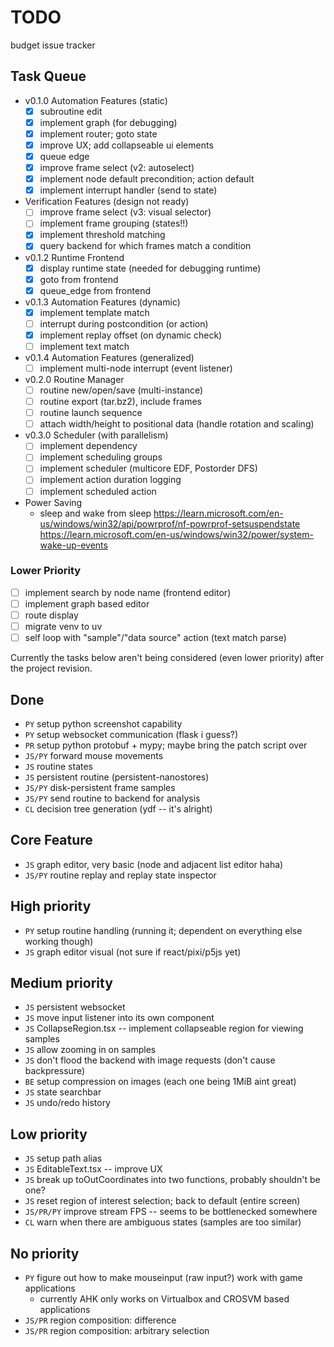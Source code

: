 # TODO

budget issue tracker

## Task Queue

- v0.1.0 Automation Features (static)
  - [x] subroutine edit
  - [x] implement graph (for debugging)
  - [x] implement router; goto state
  - [x] improve UX; add collapseable ui elements
  - [x] queue edge
  - [x] improve frame select (v2: autoselect)
  - [x] implement node default precondition; action default
  - [x] implement interrupt handler (send to state)
- Verification Features (design not ready)
  - [ ] improve frame select (v3: visual selector)
  - [ ] implement frame grouping (states!!)
  - [x] implement threshold matching
  - [x] query backend for which frames match a condition
- v0.1.2 Runtime Frontend
  - [x] display runtime state (needed for debugging runtime)
  - [x] goto from frontend
  - [x] queue_edge from frontend
- v0.1.3 Automation Features (dynamic)
  - [x] implement template match
  - [ ] interrupt during postcondition (or action)
  - [x] implement replay offset (on dynamic check)
  - [ ] implement text match
- v0.1.4 Automation Features (generalized)
  - [ ] implement multi-node interrupt (event listener)
- v0.2.0 Routine Manager
  - [ ] routine new/open/save (multi-instance)
  - [ ] routine export (tar.bz2), include frames
  - [ ] routine launch sequence
  - [ ] attach width/height to positional data (handle rotation and scaling)
- v0.3.0 Scheduler (with parallelism)
  - [ ] implement dependency
  - [ ] implement scheduling groups
  - [ ] implement scheduler (multicore EDF, Postorder DFS)
  - [ ] implement action duration logging
  - [ ] implement scheduled action
- Power Saving
  - sleep and wake from sleep
    https://learn.microsoft.com/en-us/windows/win32/api/powrprof/nf-powrprof-setsuspendstate
    https://learn.microsoft.com/en-us/windows/win32/power/system-wake-up-events

### Lower Priority

- [ ] implement search by node name (frontend editor)
- [ ] implement graph based editor
- [ ] route display
- [ ] migrate venv to uv
- [ ] self loop with "sample"/"data source" action (text match parse)

Currently the tasks below aren't being considered (even lower priority) after
the project revision.

## Done

- `PY` setup python screenshot capability
- `PY` setup websocket communication (flask i guess?)
- `PR` setup python protobuf + mypy; maybe bring the patch script over
- `JS/PY` forward mouse movements
- `JS` routine states
- `JS` persistent routine (persistent-nanostores)
- `JS/PY` disk-persistent frame samples
- `JS/PY` send routine to backend for analysis
- `CL` decision tree generation (ydf -- it's alright)

## Core Feature

- `JS` graph editor, very basic (node and adjacent list editor haha)
- `JS/PY` routine replay and replay state inspector

## High priority

- `PY` setup routine handling (running it; dependent on everything else working though)
- `JS` graph editor visual (not sure if react/pixi/p5js yet)

## Medium priority

- `JS` persistent websocket
- `JS` move input listener into its own component
- `JS` CollapseRegion.tsx -- implement collapseable region for viewing samples
- `JS` allow zooming in on samples
- `JS` don't flood the backend with image requests (don't cause backpressure)
- `BE` setup compression on images (each one being 1MiB aint great)
- `JS` state searchbar
- `JS` undo/redo history

## Low priority

- `JS` setup path alias
- `JS` EditableText.tsx -- improve UX
- `JS` break up toOutCoordinates into two functions, probably shouldn't be one?
- `JS` reset region of interest selection; back to default (entire screen)
- `JS/PR/PY` improve stream FPS -- seems to be bottlenecked somewhere
- `CL` warn when there are ambiguous states (samples are too similar)

## No priority

- `PY` figure out how to make mouseinput (raw input?) work with game applications
  - currently AHK only works on Virtualbox and CROSVM based applications
- `JS/PR` region composition: difference
- `JS/PR` region composition: arbitrary selection
